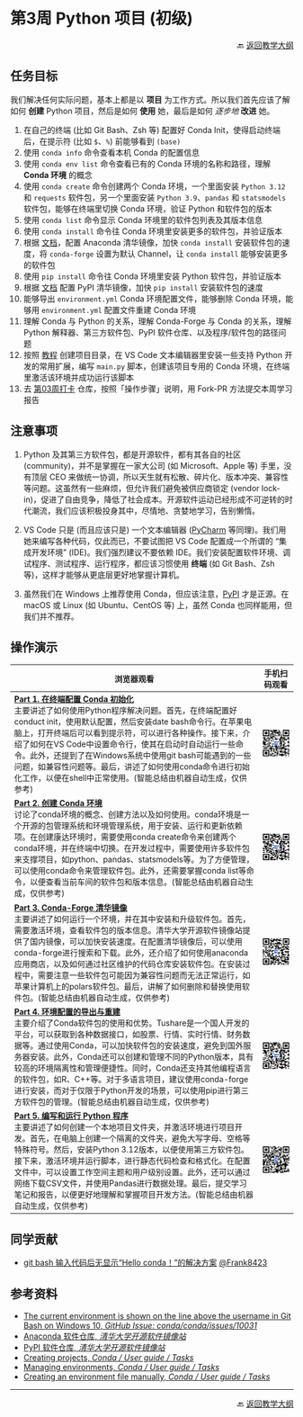 # 第3周 Python 项目 (初级)

<p align="right">🔙 <a href="https://gitcode.com/cueb-fintech/courses#%E6%95%99%E5%AD%A6%E5%A4%A7%E7%BA%B2">返回教学大纲</a></p>

## 任务目标

我们解决任何实际问题，基本上都是以 **项目** 为工作方式。所以我们首先应该了解如何 **创建** Python 项目，然后是如何 **使用** 她，最后是如何 *逐步地* **改进** 她。

1. 在自己的终端 (比如 Git Bash、Zsh 等) 配置好 Conda Init，使得启动终端后，在提示符 (比如 `$`、`%`) 前能够看到 `(base)`
1. 使用 `conda info` 命令查看本机 Conda 的配置信息
1. 使用 `conda env list` 命令查看已有的 Conda 环境的名称和路径，理解 **Conda 环境** 的概念
1. 使用 `conda create` 命令创建两个 Conda 环境，一个里面安装 `Python 3.12` 和 `requests` 软件包，另一个里面安装 `Python 3.9`、`pandas` 和 `statsmodels` 软件包，能够在终端里切换 Conda 环境，验证 Python 和软件包的版本
1. 使用 `conda list` 命令显示 Conda 环境里的软件包列表及其版本信息
1. 使用 `conda install` 命令往 Conda 环境里安装更多的软件包，并验证版本
1. 根据 [文档](https://mirrors.tuna.tsinghua.edu.cn/help/anaconda/)，配置 Anaconda 清华镜像，加快 `conda install` 安装软件包的速度，将 `conda-forge` 设置为默认 Channel，让 `conda install` 能够安装更多的软件包
1. 使用 `pip install` 命令往 Conda 环境里安装 Python 软件包，并验证版本
1. 根据 [文档](https://mirrors.tuna.tsinghua.edu.cn/help/pypi/) 配置 PyPI 清华镜像，加快 `pip install` 安装软件包的速度
1. 能够导出 `environment.yml` Conda 环境配置文件，能够删除 Conda 环境，能够用 `environment.yml` 配置文件重建 Conda 环境
1. 理解 Conda 与 Python 的关系，理解 Conda-Forge 与 Conda 的关系，理解 Python 解释器、第三方软件包、PyPI 软件仓库、以及程序/软件包的路径问题
1. 按照 [教程](https://docs.conda.io/projects/conda/en/stable/user-guide/tasks/creating-projects.html) 创建项目目录，在 VS Code 文本编辑器里安装一些支持 Python 开发的常用扩展，编写 `main.py` 脚本，创建该项目专用的 Conda 环境，在终端里激活该环境并成功运行该脚本
1. 去 [第03周打卡](https://gitcode.com/cueb-fintech/week03) 仓库，按照「操作步骤」说明，用 Fork-PR 方法提交本周学习报告

## 注意事项

1. Python 及其第三方软件包，都是开源软件，都有其各自的社区 (community)，并不是掌握在一家大公司 (如 Microsoft、Apple 等) 手里，没有顶层 CEO 来做统一协调，所以天生就有松散、碎片化、版本冲突、兼容性等问题。这虽然有一些麻烦，但允许我们避免被供应商锁定 (vendor lock-in)，促进了自由竞争，降低了社会成本。开源软件运动已经形成不可逆转的时代潮流，我们应该积极投身其中，尽情地、贪婪地学习，告别懒惰。

1. VS Code 只是 (而且应该只是) 一个文本编辑器 ([PyCharm](https://www.jetbrains.com/pycharm/) 等同理)。我们用她来编写各种代码，仅此而已，不要试图把 VS Code 配置成一个所谓的 “集成开发环境” (IDE)。我们强烈建议不要依赖 IDE。我们安装配置软件环境、调试程序、测试程序、运行程序，都应该习惯使用 **终端** (如 Git Bash、Zsh 等)，这样才能够从更底层更好地掌握计算机。

1. 虽然我们在 Windows 上推荐使用 Conda，但应该注意，[PyPI](https://pypi.org/) 才是正源。在 macOS 或 Linux (如 Ubuntu、CentOS 等) 上，虽然 Conda 也同样能用，但我们并不推荐。

## 操作演示

|浏览器观看|手机扫码观看|
|----------------|----------|
|[**Part 1. 在终端配置 Conda 初始化**](https://meeting.tencent.com/crm/2YX8GzPRe6)</br>主要讲述了如何使用Python程序解决问题。首先，在终端配置好conduct init，使用默认配置，然后安装date bash命令行。在苹果电脑上，打开终端后可以看到提示符，可以进行各种操作。接下来，介绍了如何在VS Code中设置命令行，使其在启动时自动运行一些命令。此外，还提到了在Windows系统中使用git bash可能遇到的一些问题，如兼容性问题等。最后，讲述了如何使用conda命令进行初始化工作，以便在shell中正常使用。(智能总结由机器自动生成，仅供参考)|![二维码](images/qr-week03-part1.png)|
|[**Part 2. 创建 Conda 环境**](https://meeting.tencent.com/crm/2pdxWzVB7a)</br>讨论了conda环境的概念、创建方法以及如何使用。conda环境是一个开源的包管理系统和环境管理系统，用于安装、运行和更新依赖项。在创建康达环境时，需要使用conda create命令来创建两个conda环境，并在终端中切换。在开发过程中，需要使用许多软件包来支撑项目，如python、pandas、statsmodels等。为了方便管理，可以使用conda命令来管理软件包。此外，还需要掌握conda list等命令，以便查看当前车间的软件包和版本信息。(智能总结由机器自动生成，仅供参考)|![二维码](images/qr-week03-part2.png)|
|[**Part 3. Conda-Forge 清华镜像**](https://meeting.tencent.com/crm/2OmDw8zac2)</br>主要讲述了如何运行一个环境，并在其中安装和升级软件包。首先，需要激活环境，查看软件包的版本信息。清华大学开源软件镜像站提供了国内镜像，可以加快安装速度。在配置清华镜像后，可以使用conda-forge进行搜索和下载。此外，还介绍了如何使用anaconda应用商店，以及如何通过社区维护的代码仓库安装软件包。在安装过程中，需要注意一些软件包可能因为兼容性问题而无法正常运行，如苹果计算机上的polars软件包。最后，讲解了如何删除和替换使用软件包。(智能总结由机器自动生成，仅供参考)|![二维码](images/qr-week03-part3.png)|
|[**Part 4. 环境配置的导出与重建**](https://meeting.tencent.com/crm/2yj5G9zdfe)</br>主要介绍了Conda软件包的使用和优势。Tushare是一个国人开发的平台，可以获取到各种数据接口，如股票、行情、实时行情、财务数据等。通过使用Conda，可以加快软件包的安装速度，避免到国外服务器安装。此外，Conda还可以创建和管理不同的Python版本，具有较高的环境隔离性和管理便捷性。同时，Conda还支持其他编程语言的软件包，如R、C++等。对于多语言项目，建议使用conda-forge进行安装，而对于仅限于Python开发的场景，可以使用pip进行第三方软件包的管理。(智能总结由机器自动生成，仅供参考)|![二维码](images/qr-week03-part4.png)|
|[**Part 5. 编写和运行 Python 程序**](https://meeting.tencent.com/crm/2qPWqM9j2a)</br>主要讲述了如何创建一个本地项目文件夹，并激活环境进行项目开发。首先，在电脑上创建一个隔离的文件夹，避免大写字母、空格等特殊符号。然后，安装Python 3.12版本，以便使用第三方软件包。接下来，激活环境并运行脚本，进行静态代码检查和格式化。在配置文件中，可以设置工作空间主题和用户级别设置。此外，还可以通过网络下载CSV文件，并使用Pandas进行数据处理。最后，提交学习笔记和报告，以便更好地理解和掌握项目开发方法。(智能总结由机器自动生成，仅供参考)|![二维码](images/qr-week03-part5.png)|

## 同学贡献

- [git bash 输入代码后无显示“Hello conda！”的解决方案](../contrib/关于无显示“hello%20conda！”的解决方案.pdf) [@Frank8423](https://gitcode.com/lyj2952707398)

## 参考资料

- [The current environment is shown on the line above the username in Git Bash on Windows 10, *GitHub Issue: conda/conda/issues/10031*](https://github.com/conda/conda/issues/10031)
- [Anaconda 软件仓库, *清华大学开源软件镜像站*](https://mirrors.tuna.tsinghua.edu.cn/help/anaconda/)
- [PyPI 软件仓库, *清华大学开源软件镜像站*](https://mirrors.tuna.tsinghua.edu.cn/help/pypi/)
- [Creating projects, *Conda / User guide / Tasks*](https://docs.conda.io/projects/conda/en/stable/user-guide/tasks/creating-projects.html)
- [Managing environments, *Conda / User guide / Tasks*](https://docs.conda.io/projects/conda/en/latest/user-guide/tasks/manage-environments.html)
- [Creating an environment file manually, *Conda / User guide / Tasks*](https://docs.conda.io/projects/conda/en/latest/user-guide/tasks/manage-environments.html#creating-an-environment-file-manually)

---

<p align="right">🔙 <a href="https://gitcode.com/cueb-fintech/courses#%E6%95%99%E5%AD%A6%E5%A4%A7%E7%BA%B2">返回教学大纲</a></p>